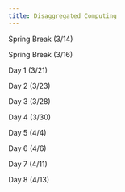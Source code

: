 ```yaml
---
title: Disaggregated Computing
---
```


Spring Break (3/14)

Spring Break (3/16)

Day 1 (3/21)

Day 2 (3/23)

Day 3 (3/28)

Day 4 (3/30)

Day 5 (4/4)

Day 6 (4/6)

Day 7 (4/11)

Day 8 (4/13)

